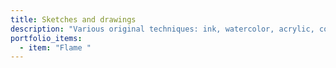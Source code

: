 ```yaml
---
title: Sketches and drawings
description: "Various original techniques: ink, watercolor, acrylic, collage"
portfolio_items:
  - item: "Flame "
---
```

